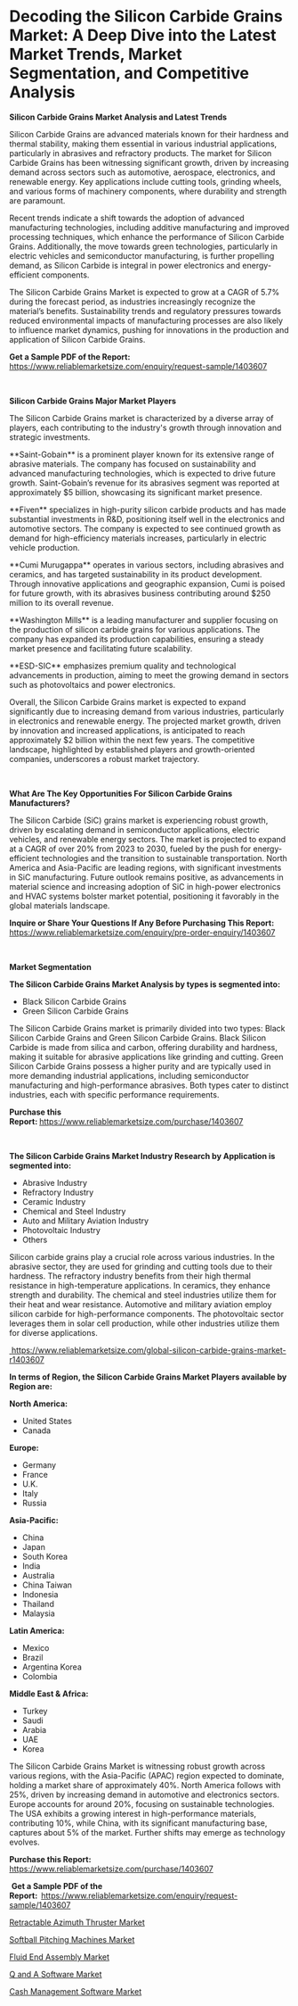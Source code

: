 <p><h1>Decoding the Silicon Carbide Grains Market: A Deep Dive into the Latest Market Trends, Market Segmentation, and Competitive Analysis</h1></p><p><strong>Silicon Carbide Grains Market Analysis and Latest Trends</strong></p>
<p><p>Silicon Carbide Grains are advanced materials known for their hardness and thermal stability, making them essential in various industrial applications, particularly in abrasives and refractory products. The market for Silicon Carbide Grains has been witnessing significant growth, driven by increasing demand across sectors such as automotive, aerospace, electronics, and renewable energy. Key applications include cutting tools, grinding wheels, and various forms of machinery components, where durability and strength are paramount.</p><p>Recent trends indicate a shift towards the adoption of advanced manufacturing technologies, including additive manufacturing and improved processing techniques, which enhance the performance of Silicon Carbide Grains. Additionally, the move towards green technologies, particularly in electric vehicles and semiconductor manufacturing, is further propelling demand, as Silicon Carbide is integral in power electronics and energy-efficient components.</p><p>The Silicon Carbide Grains Market is expected to grow at a CAGR of 5.7% during the forecast period, as industries increasingly recognize the material’s benefits. Sustainability trends and regulatory pressures towards reduced environmental impacts of manufacturing processes are also likely to influence market dynamics, pushing for innovations in the production and application of Silicon Carbide Grains.</p></p>
<p><strong>Get a Sample PDF of the Report:&nbsp;</strong> <a href="https://www.reliablemarketsize.com/enquiry/request-sample/1403607?utm_campaign=1693&utm_medium=2&utm_source=Github&utm_content=ia&utm_term=23102024&utm_id=silicon-carbide-grains">https://www.reliablemarketsize.com/enquiry/request-sample/1403607</a></p>
<p>&nbsp;</p>
<p><strong>Silicon Carbide Grains Major Market Players</strong></p>
<p><p>The Silicon Carbide Grains market is characterized by a diverse array of players, each contributing to the industry's growth through innovation and strategic investments. </p><p>**Saint-Gobain** is a prominent player known for its extensive range of abrasive materials. The company has focused on sustainability and advanced manufacturing technologies, which is expected to drive future growth. Saint-Gobain’s revenue for its abrasives segment was reported at approximately $5 billion, showcasing its significant market presence.</p><p>**Fiven** specializes in high-purity silicon carbide products and has made substantial investments in R&D, positioning itself well in the electronics and automotive sectors. The company is expected to see continued growth as demand for high-efficiency materials increases, particularly in electric vehicle production.</p><p>**Cumi Murugappa** operates in various sectors, including abrasives and ceramics, and has targeted sustainability in its product development. Through innovative applications and geographic expansion, Cumi is poised for future growth, with its abrasives business contributing around $250 million to its overall revenue.</p><p>**Washington Mills** is a leading manufacturer and supplier focusing on the production of silicon carbide grains for various applications. The company has expanded its production capabilities, ensuring a steady market presence and facilitating future scalability.</p><p>**ESD-SIC** emphasizes premium quality and technological advancements in production, aiming to meet the growing demand in sectors such as photovoltaics and power electronics.</p><p>Overall, the Silicon Carbide Grains market is expected to expand significantly due to increasing demand from various industries, particularly in electronics and renewable energy. The projected market growth, driven by innovation and increased applications, is anticipated to reach approximately $2 billion within the next few years. The competitive landscape, highlighted by established players and growth-oriented companies, underscores a robust market trajectory.</p></p>
<p>&nbsp;</p>
<p><strong>What Are The Key Opportunities For Silicon Carbide Grains Manufacturers?</strong></p>
<p><p>The Silicon Carbide (SiC) grains market is experiencing robust growth, driven by escalating demand in semiconductor applications, electric vehicles, and renewable energy sectors. The market is projected to expand at a CAGR of over 20% from 2023 to 2030, fueled by the push for energy-efficient technologies and the transition to sustainable transportation. North America and Asia-Pacific are leading regions, with significant investments in SiC manufacturing. Future outlook remains positive, as advancements in material science and increasing adoption of SiC in high-power electronics and HVAC systems bolster market potential, positioning it favorably in the global materials landscape.</p></p>
<p><strong>Inquire or Share Your Questions If Any Before Purchasing This Report:</strong> <a href="https://www.reliablemarketsize.com/enquiry/pre-order-enquiry/1403607?utm_campaign=1693&utm_medium=2&utm_source=Github&utm_content=ia&utm_term=23102024&utm_id=silicon-carbide-grains">https://www.reliablemarketsize.com/enquiry/pre-order-enquiry/1403607</a></p>
<p>&nbsp;</p>
<p><strong>Market Segmentation</strong></p>
<p><strong>The Silicon Carbide Grains Market Analysis by types is segmented into:</strong></p>
<p><ul><li>Black Silicon Carbide Grains</li><li>Green Silicon Carbide Grains</li></ul></p>
<p><p>The Silicon Carbide Grains market is primarily divided into two types: Black Silicon Carbide Grains and Green Silicon Carbide Grains. Black Silicon Carbide is made from silica and carbon, offering durability and hardness, making it suitable for abrasive applications like grinding and cutting. Green Silicon Carbide Grains possess a higher purity and are typically used in more demanding industrial applications, including semiconductor manufacturing and high-performance abrasives. Both types cater to distinct industries, each with specific performance requirements.</p></p>
<p><strong>Purchase this Report:&nbsp;</strong><a href="https://www.reliablemarketsize.com/purchase/1403607?utm_campaign=1693&utm_medium=2&utm_source=Github&utm_content=ia&utm_term=23102024&utm_id=silicon-carbide-grains">https://www.reliablemarketsize.com/purchase/1403607</a></p>
<p>&nbsp;</p>
<p><strong>The Silicon Carbide Grains Market Industry Research by Application is segmented into:</strong></p>
<p><ul><li>Abrasive Industry</li><li>Refractory Industry</li><li>Ceramic Industry</li><li>Chemical and Steel Industry</li><li>Auto and Military Aviation Industry</li><li>Photovoltaic Industry</li><li>Others</li></ul></p>
<p><p>Silicon carbide grains play a crucial role across various industries. In the abrasive sector, they are used for grinding and cutting tools due to their hardness. The refractory industry benefits from their high thermal resistance in high-temperature applications. In ceramics, they enhance strength and durability. The chemical and steel industries utilize them for their heat and wear resistance. Automotive and military aviation employ silicon carbide for high-performance components. The photovoltaic sector leverages them in solar cell production, while other industries utilize them for diverse applications.</p></p>
<p><a href="https://www.reliablemarketsize.com/global-silicon-carbide-grains-market-r1403607?utm_campaign=1693&utm_medium=2&utm_source=Github&utm_content=ia&utm_term=23102024&utm_id=silicon-carbide-grains">&nbsp;https://www.reliablemarketsize.com/global-silicon-carbide-grains-market-r1403607</a></p>
<p><strong>In terms of Region, the Silicon Carbide Grains Market Players available by Region are:</strong></p>
<p>
    <p> <strong> North America: </strong>
        <ul>
            <li>United States</li>
            <li>Canada</li>
        </ul>
        </p> 
    <p> <strong> Europe: </strong>
        <ul>
            <li>Germany</li>
            <li>France</li>
            <li>U.K.</li>
            <li>Italy</li>
            <li>Russia</li>
        </ul>
        </p> 
    <p> <strong> Asia-Pacific: </strong>
        <ul>
            <li>China</li>
            <li>Japan</li>
            <li>South Korea</li>
            <li>India</li>
            <li>Australia</li>
            <li>China Taiwan</li>
            <li>Indonesia</li>
            <li>Thailand</li>
            <li>Malaysia</li>
        </ul>
        </p> 
    <p> <strong> Latin America: </strong>
        <ul>
            <li>Mexico</li>
            <li>Brazil</li>
            <li>Argentina Korea</li>
            <li>Colombia</li>
        </ul>
        </p> 
    <p> <strong> Middle East & Africa: </strong>
        <ul>
            <li>Turkey</li>
            <li>Saudi</li>
            <li>Arabia</li>
            <li>UAE</li>
            <li>Korea</li>
        </ul>
    </p>
    </p>
<p><p>The Silicon Carbide Grains Market is witnessing robust growth across various regions, with the Asia-Pacific (APAC) region expected to dominate, holding a market share of approximately 40%. North America follows with 25%, driven by increasing demand in automotive and electronics sectors. Europe accounts for around 20%, focusing on sustainable technologies. The USA exhibits a growing interest in high-performance materials, contributing 10%, while China, with its significant manufacturing base, captures about 5% of the market. Further shifts may emerge as technology evolves.</p></p>
<p><strong>Purchase this Report: </strong><a href="https://www.reliablemarketsize.com/purchase/1403607?utm_campaign=1693&utm_medium=2&utm_source=Github&utm_content=ia&utm_term=23102024&utm_id=silicon-carbide-grains">https://www.reliablemarketsize.com/purchase/1403607</a></p>
<p>&nbsp;<strong>Get a Sample PDF of the Report:&nbsp;&nbsp;</strong><a href="https://www.reliablemarketsize.com/enquiry/request-sample/1403607?utm_campaign=1693&utm_medium=2&utm_source=Github&utm_content=ia&utm_term=23102024&utm_id=silicon-carbide-grains">https://www.reliablemarketsize.com/enquiry/request-sample/1403607</a></p>
<p><strong></strong></p>
<p><p><a href="https://github.com/santosh758595/Market-Research-Report-List-6/blob/main/retractable-azimuth-thruster-market.md?utm_campaign=1693&utm_medium=2&utm_source=Github&utm_content=ia&utm_term=23102024&utm_id=silicon-carbide-grains">Retractable Azimuth Thruster Market</a></p><p><a href="https://issuu.com/reportprime-2/docs/softball-pitching-machines-market-s_37f16acafb7688?utm_campaign=1693&utm_medium=2&utm_source=Github&utm_content=ia&utm_term=23102024&utm_id=silicon-carbide-grains">Softball Pitching Machines Market</a></p><p><a href="https://issuu.com/reportprime-2/docs/fluid-end-assembly-market-size-2030_a5601d491094f4?utm_campaign=1693&utm_medium=2&utm_source=Github&utm_content=ia&utm_term=23102024&utm_id=silicon-carbide-grains">Fluid End Assembly Market</a></p><p><a href="https://www.linkedin.com/pulse/q-software-market-refracting-trends-consumer-behaviors-hkhvc?utm_campaign=1693&utm_medium=2&utm_source=Github&utm_content=ia&utm_term=23102024&utm_id=silicon-carbide-grains">Q and A Software Market</a></p><p><a href="https://www.linkedin.com/pulse/market-dynamics-future-trends-global-cash-management-0kc1c?utm_campaign=1693&utm_medium=2&utm_source=Github&utm_content=ia&utm_term=23102024&utm_id=silicon-carbide-grains">Cash Management Software Market</a></p></p>